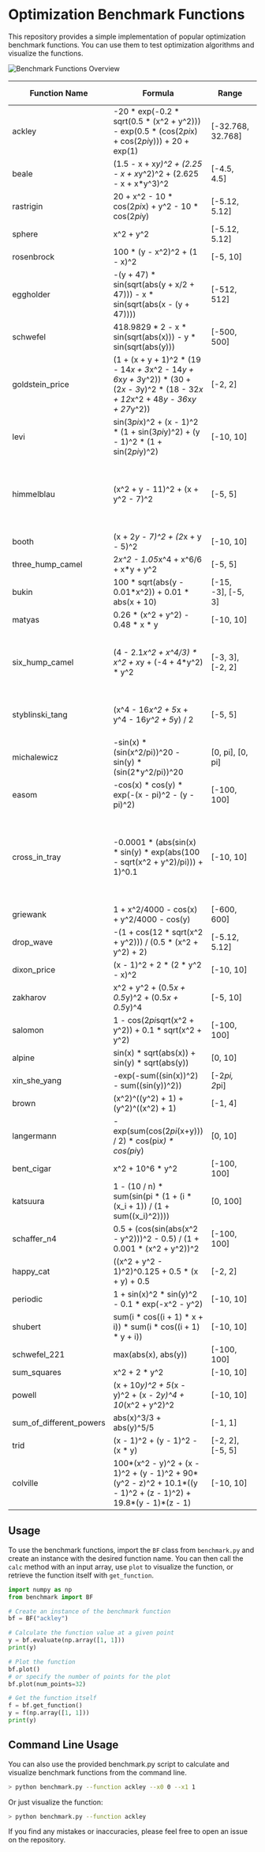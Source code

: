 # Optimization Benchmark Functions

This repository provides a simple implementation of popular optimization benchmark functions. You can use them to test optimization algorithms and visualize the functions.

![Benchmark Functions Overview](benchmark_functions_overview.png)

| Function Name           | Formula                                       | Range                       | Optimal Value |
|-------------------------|-----------------------------------------------|-----------------------------|---------------|
| ackley                  | -20 * exp(-0.2 * sqrt(0.5 * (x^2 + y^2))) - exp(0.5 * (cos(2*pi*x) + cos(2*pi*y))) + 20 + exp(1) | [-32.768, 32.768] | 0 at (0, 0) |
| beale                   | (1.5 - x + x*y)^2 + (2.25 - x + x*y^2)^2 + (2.625 - x + x*y^3)^2 | [-4.5, 4.5] | 0 at (3, 0.5) |
| rastrigin               | 20 + x^2 - 10 * cos(2*pi*x) + y^2 - 10 * cos(2*pi*y) | [-5.12, 5.12] | 0 at (0, 0) |
| sphere                  | x^2 + y^2                                     | [-5.12, 5.12] | 0 at (0, 0) |
| rosenbrock              | 100 * (y - x^2)^2 + (1 - x)^2                 | [-5, 10] | 0 at (1, 1) |
| eggholder               | -(y + 47) * sin(sqrt(abs(y + x/2 + 47))) - x * sin(sqrt(abs(x - (y + 47)))) | [-512, 512] | -959.6407 at (512, 404.2319) |
| schwefel                | 418.9829 * 2 - x * sin(sqrt(abs(x))) - y * sin(sqrt(abs(y))) | [-500, 500] | 0 at (420.9687, 420.9687) |
| goldstein_price         | (1 + (x + y + 1)^2 * (19 - 14*x + 3*x^2 - 14*y + 6*x*y + 3*y^2)) * (30 + (2*x - 3*y)^2 * (18 - 32*x + 12*x^2 + 48*y - 36*x*y + 27*y^2)) | [-2, 2] | 3 at (0, -1) |
| levi                    | sin(3*pi*x)^2 + (x - 1)^2 * (1 + sin(3*pi*y)^2) + (y - 1)^2 * (1 + sin(2*pi*y)^2) | [-10, 10] | 0 at (1, 1) |
| himmelblau              | (x^2 + y - 11)^2 + (x + y^2 - 7)^2             | [-5, 5] | 0 at (3, 2), (-2.8051, 3.1313), (-3.7793, -3.2832), (3.5844, -1.8481) |
| booth                   | (x + 2*y - 7)^2 + (2*x + y - 5)^2             | [-10, 10] | 0 at (1, 3) |
| three_hump_camel        | 2*x^2 - 1.05*x^4 + x^6/6 + x*y + y^2           | [-5, 5] | 0 at (0, 0) |
| bukin                   | 100 * sqrt(abs(y - 0.01*x^2)) + 0.01 * abs(x + 10) | [-15, -3], [-5, 3] | 0 at (-10, 1) |
| matyas                  | 0.26 * (x^2 + y^2) - 0.48 * x * y             | [-10, 10] | 0 at (0, 0) |
| six_hump_camel          | (4 - 2.1*x^2 + x^4/3) * x^2 + x*y + (-4 + 4*y^2) * y^2 | [-3, 3], [-2, 2] | -1.0316 at (0.0898, -0.7126) and (-0.0898, 0.7126) |
| styblinski_tang         | (x^4 - 16*x^2 + 5*x + y^4 - 16*y^2 + 5*y) / 2 | [-5, 5] | -78.3323 at (-2.9035, -2.9035) |
| michalewicz             | -sin(x) * (sin(x^2/pi))^20 - sin(y) * (sin(2*y^2/pi))^20 | [0, pi], [0, pi] | -1.8013 at (2.2029, 1.5707) |
| easom                   | -cos(x) * cos(y) * exp(-(x - pi)^2 - (y - pi)^2) | [-100, 100] | -1 at (pi, pi) |
| cross_in_tray           | -0.0001 * (abs(sin(x) * sin(y) * exp(abs(100 - sqrt(x^2 + y^2)/pi))) + 1)^0.1 | [-10, 10] | -2.06261 at (1.3494, 1.3494), (-1.3494, 1.3494), (1.3494, -1.3494), (-1.3494, -1.3494) |
| griewank                | 1 + x^2/4000 - cos(x) + y^2/4000 - cos(y)     | [-600, 600] | 0 at (0, 0) |
| drop_wave               | -(1 + cos(12 * sqrt(x^2 + y^2))) / (0.5 * (x^2 + y^2) + 2) | [-5.12, 5.12] | -1 at (0, 0) |
| dixon_price             | (x - 1)^2 + 2 * (2 * y^2 - x)^2               | [-10, 10] | 0 at (1, 1) |
| zakharov                | x^2 + y^2 + (0.5*x + 0.5*y)^2 + (0.5*x + 0.5*y)^4 | [-5, 10] | 0 at (0, 0) |
| salomon                 | 1 - cos(2*pi*sqrt(x^2 + y^2)) + 0.1 * sqrt(x^2 + y^2) | [-100, 100] | 0 at (0, 0) |
| alpine                  | sin(x) * sqrt(abs(x)) + sin(y) * sqrt(abs(y)) | [0, 10] | 0 at (0, 0) |
| xin_she_yang            | -exp(-sum((sin(x))^2) - sum((sin(y))^2))      | [-2*pi, 2*pi] | -1 at (0, 0) |
| brown                   | (x^2)^((y^2) + 1) + (y^2)^((x^2) + 1)         | [-1, 4] | 0 at (0, 0) |
| langermann              | -exp(sum(cos(2*pi*(x+y))) / 2) * cos(pi*x) * cos(pi*y) | [0, 10] | -1 at (1, 1) |
| bent_cigar              | x^2 + 10^6 * y^2                                | [-100, 100] | 0 at (0, 0) |
| katsuura                | 1 - (10 / n) * sum(sin(pi * (1 + (i * (x_i + 1)) / (1 + sum((x_i)^2)))) | [0, 100] | 0 at (0, 0) |
| schaffer_n4             | 0.5 + (cos(sin(abs(x^2 - y^2)))^2 - 0.5) / (1 + 0.001 * (x^2 + y^2))^2 | [-100, 100] | 0 at (0, 1.2531) |
| happy_cat               | ((x^2 + y^2 - 1)^2)^0.125 + 0.5 * (x + y) + 0.5 | [-2, 2] | 0 at (-1, -1) |
| periodic                | 1 + sin(x)^2 * sin(y)^2 - 0.1 * exp(-x^2 - y^2) | [-10, 10] | 0.9 at (0, 0) |
| shubert                 | sum(i * cos((i + 1) * x + i)) * sum(i * cos((i + 1) * y + i)) | [-10, 10] | -186.7309 at (4.8581, 4.8581) |
| schwefel_221            | max(abs(x), abs(y))                             | [-100, 100] | 0 at (0, 0) |
| sum_squares             | x^2 + 2 * y^2                                   | [-10, 10] | 0 at (0, 0) |
| powell                  | (x + 10*y)^2 + 5*(x - y)^2 + (x - 2*y)^4 + 10*(x^2 + y^2)^2 | [-10, 10] | 0 at (0, 0) |
| sum_of_different_powers | abs(x)^3/3 + abs(y)^5/5                         | [-1, 1] | 0 at (0, 0) |
| trid                    | (x - 1)^2 + (y - 1)^2 - (x * y)                 | [-2, 2], [-5, 5] | 2 at (1, 1) |
| colville                | 100*(x^2 - y)^2 + (x - 1)^2 + (y - 1)^2 + 90*(y^2 - z)^2 + 10.1*((y - 1)^2 + (z - 1)^2) + 19.8*(y - 1)*(z - 1) | [-10, 10] | 0 at (1, 1, 1) |


## Usage

To use the benchmark functions, import the `BF` class from `benchmark.py` and create an instance with the desired function name. You can then call the `calc` method with an input array, use `plot` to visualize the function, or retrieve the function itself with `get_function`.

~~~~python
import numpy as np
from benchmark import BF

# Create an instance of the benchmark function
bf = BF("ackley")

# Calculate the function value at a given point
y = bf.evaluate(np.array([1, 1]))
print(y)

# Plot the function
bf.plot()
# or specify the number of points for the plot
bf.plot(num_points=32)

# Get the function itself
f = bf.get_function()
y = f(np.array([1, 1]))
print(y)
~~~~

## Command Line Usage

You can also use the provided benchmark.py script to calculate and visualize benchmark functions from the command line.

~~~bash
> python benchmark.py --function ackley --x0 0 --x1 1
~~~

Or just visualize the function:

~~~bash
> python benchmark.py --function ackley
~~~


If you find any mistakes or inaccuracies, please feel free to open an issue on the repository.